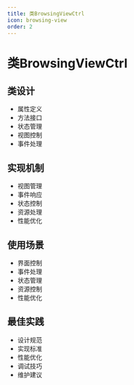 ```yaml
---
title: 类BrowsingViewCtrl
icon: browsing-view
order: 2
---
```


# 类BrowsingViewCtrl

## 类设计
- 属性定义
- 方法接口
- 状态管理
- 视图控制
- 事件处理

## 实现机制
- 视图管理
- 事件响应
- 状态控制
- 资源处理
- 性能优化

## 使用场景
- 界面控制
- 事件处理
- 状态管理
- 资源控制
- 性能优化

## 最佳实践
- 设计规范
- 实现标准
- 性能优化
- 调试技巧
- 维护建议
